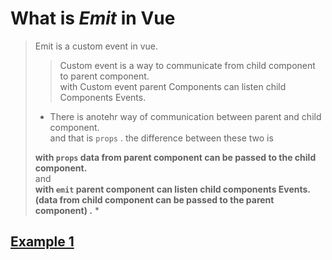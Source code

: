 # What is _Emit_ in Vue

> Emit is a custom event in vue.
>
> > Custom event is a way to communicate from child component to parent component.  
> > with Custom event parent Components can listen child Components Events.
>
> - There is anotehr way of communication between parent and child component.  
>   and that is `props` . the difference between these two is
>
> **with `props` data from parent component can be passed to the child component.**  
> and  
> **with `emit` parent component can listen child components Events. (data from child component can be passed to the parent component) .** \*

## [Example 1](VUE-emit.md)
